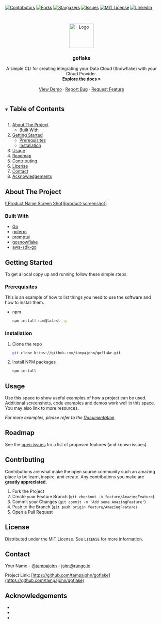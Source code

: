 <!--
*** Thanks for checking out the Best-README-Template. If you have a suggestion
*** that would make this better, please fork the repo and create a pull request
*** or simply open an issue with the tag "enhancement".
*** Thanks again! Now go create something AMAZING! :D
***
***
***
*** To avoid retyping too much info. Do a search and replace for the following:
*** tampajohn, goflake, tampajohn, john@rungo.io, goflake, A simple CLI for creating integrating your Data Cloud (Snowflake) with your Cloud Provider.
-->



<!-- PROJECT SHIELDS -->
<!--
*** I'm using markdown "reference style" links for readability.
*** Reference links are enclosed in brackets [ ] instead of parentheses ( ).
*** See the bottom of this document for the declaration of the reference variables
*** for contributors-url, forks-url, etc. This is an optional, concise syntax you may use.
*** https://www.markdownguide.org/basic-syntax/#reference-style-links
-->
[![Contributors][contributors-shield]][contributors-url]
[![Forks][forks-shield]][forks-url]
[![Stargazers][stars-shield]][stars-url]
[![Issues][issues-shield]][issues-url]
[![MIT License][license-shield]][license-url]
[![LinkedIn][linkedin-shield]][linkedin-url]



<!-- PROJECT LOGO -->
<br />
<p align="center">
  <a href="https://github.com/tampajohn/goflake">
    <img src="images/logo.png" alt="Logo" width="80" height="80">
  </a>

  <h3 align="center">goflake</h3>

  <p align="center">
    A simple CLI for creating integrating your Data Cloud (Snowflake) with your Cloud Provider.
    <br />
    <a href="https://github.com/tampajohn/goflake"><strong>Explore the docs »</strong></a>
    <br />
    <br />
    <a href="https://github.com/tampajohn/goflake">View Demo</a>
    ·
    <a href="https://github.com/tampajohn/goflake/issues">Report Bug</a>
    ·
    <a href="https://github.com/tampajohn/goflake/issues">Request Feature</a>
  </p>
</p>



<!-- TABLE OF CONTENTS -->
<details open="open">
  <summary><h2 style="display: inline-block">Table of Contents</h2></summary>
  <ol>
    <li>
      <a href="#about-the-project">About The Project</a>
      <ul>
        <li><a href="#built-with">Built With</a></li>
      </ul>
    </li>
    <li>
      <a href="#getting-started">Getting Started</a>
      <ul>
        <li><a href="#prerequisites">Prerequisites</a></li>
        <li><a href="#installation">Installation</a></li>
      </ul>
    </li>
    <li><a href="#usage">Usage</a></li>
    <li><a href="#roadmap">Roadmap</a></li>
    <li><a href="#contributing">Contributing</a></li>
    <li><a href="#license">License</a></li>
    <li><a href="#contact">Contact</a></li>
    <li><a href="#acknowledgements">Acknowledgements</a></li>
  </ol>
</details>



<!-- ABOUT THE PROJECT -->
## About The Project

[![Product Name Screen Shot][product-screenshot]](https://example.com)


### Built With

* [Go](https://golang.org)
* [goterm](https://github.com/buger/goterm)
* [promptui](https://github.com/manifoldco/promptui)	
* [gosnowflake](github.com/snowflakedb/gosnowflake)	
* [aws-sdk-go](github.com/aws/aws-sdk-go)


<!-- GETTING STARTED -->
## Getting Started

To get a local copy up and running follow these simple steps.

### Prerequisites

This is an example of how to list things you need to use the software and how to install them.
* npm
  ```sh
  npm install npm@latest -g
  ```

### Installation

1. Clone the repo
   ```sh
   git clone https://github.com/tampajohn/goflake.git
   ```
2. Install NPM packages
   ```sh
   npm install
   ```



<!-- USAGE EXAMPLES -->
## Usage

Use this space to show useful examples of how a project can be used. Additional screenshots, code examples and demos work well in this space. You may also link to more resources.

_For more examples, please refer to the [Documentation](https://example.com)_



<!-- ROADMAP -->
## Roadmap

See the [open issues](https://github.com/tampajohn/goflake/issues) for a list of proposed features (and known issues).



<!-- CONTRIBUTING -->
## Contributing

Contributions are what make the open source community such an amazing place to be learn, inspire, and create. Any contributions you make are **greatly appreciated**.

1. Fork the Project
2. Create your Feature Branch (`git checkout -b feature/AmazingFeature`)
3. Commit your Changes (`git commit -m 'Add some AmazingFeature'`)
4. Push to the Branch (`git push origin feature/AmazingFeature`)
5. Open a Pull Request



<!-- LICENSE -->
## License

Distributed under the MIT License. See `LICENSE` for more information.



<!-- CONTACT -->
## Contact

Your Name - [@tampajohn](https://twitter.com/tampajohn) - john@rungo.io

Project Link: [https://github.com/tampajohn/goflake](https://github.com/tampajohn/goflake)



<!-- ACKNOWLEDGEMENTS -->
## Acknowledgements

* []()
* []()
* []()





<!-- MARKDOWN LINKS & IMAGES -->
<!-- https://www.markdownguide.org/basic-syntax/#reference-style-links -->
[contributors-shield]: https://img.shields.io/github/contributors/tampajohn/goflake.svg?style=for-the-badge
[contributors-url]: https://github.com/tampajohn/goflake/graphs/contributors
[forks-shield]: https://img.shields.io/github/forks/tampajohn/goflake.svg?style=for-the-badge
[forks-url]: https://github.com/tampajohn/goflake/network/members
[stars-shield]: https://img.shields.io/github/stars/tampajohn/goflake.svg?style=for-the-badge
[stars-url]: https://github.com/tampajohn/goflake/stargazers
[issues-shield]: https://img.shields.io/github/issues/tampajohn/goflake.svg?style=for-the-badge
[issues-url]: https://github.com/tampajohn/goflake/issues
[license-shield]: https://img.shields.io/github/license/tampajohn/goflake.svg?style=for-the-badge
[license-url]: https://github.com/tampajohn/goflake/blob/master/LICENSE
[linkedin-shield]: https://img.shields.io/badge/-LinkedIn-black.svg?style=for-the-badge&logo=linkedin&colorB=555
[linkedin-url]: https://linkedin.com/in/tampajohn